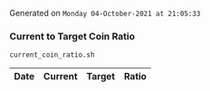 Generated on `Monday 04-October-2021 at 21:05:33`

### Current to Target Coin Ratio
`current_coin_ratio.sh`

Date|Current|Target|Ratio
---|---|---|---
